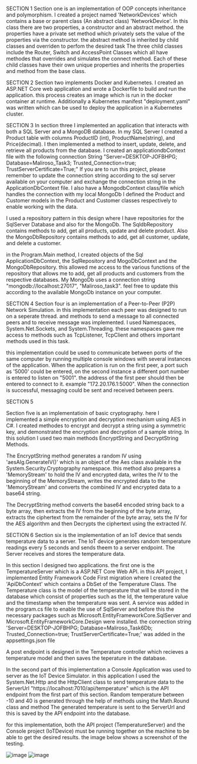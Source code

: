 SECTION 1
Section one is an implementation of OOP concepts inheritance and polymorphism.
I created a project named 'NetworkDevices' which contains a base or parent class (An abstract class) 'NetworkDevice'. In this class there are two properties, a constructor and an abstract method.
the properties have a private set method which privately sets the value of the properties via the constructor.
the abstract method is inherited by child classes and overriden to perfom the desired task
The three child classes include the Router, Switch and AccessPoint Classes which all have methodes that overrides and simulates the connect method. Each of these child classes have their own unique properties and inherits the properties
and method from the base class.

SECTION 2
Section two implements Docker and Kubernetes. 
I created an ASP.NET Core web application and wrote a Dockerfile to build and run the application. this process creates an image which is run in the docker container at runtime.
Additionally a Kubernetes manifest "deployment.yaml" was written which can be used to deploy the application in a Kubernetes cluster.

SECTION 3
In section three I implemented an application that interacts with both a SQL Server and a MongoDB database.
In my SQL Server I created a Product table with columns ProductID (int), ProductName(string), and Price(decimal). I then implemented a method to insert, update, delete, and retrieve all products from the database.
I created an applicationdbContext file with the following connection String "Server=DESKTOP-JOFBHPG; Database=Maliroso_Task3; Trusted_Connection=true; TrustServerCertificate=True;"
If you are to run this project, please remember to update the connection string according to the sql server available on your computer and exchange the connection string in the ApplicationDbContext file.
I also have a MongodbContext class/file which handles the connection with my local MongoDb
I defined the Product and Customer models in the Product and Customer classes respectively to enable working with the data.

I used a repository pattern in this design where I have repositories for the SqlServer Database and also for the MongoDb.
The SqldbRepository contains methods to add, get all products, update and delete product.
Also the MongoDbRepository contains methods to add, get all customer, update, and delete a customer.

in the Program.Main method, I created objects of the Sql ApplicationDbContext, the SqlRepository and MogoDbContext and the MongoDbRepository. 
this allowed me access to the various functions of the repository that allows me to add, get all products and customers from the respective databases.
My MongoDb uses a connection string "mongodb://localhost:27017", "Maliroso_task3". feel free to update this according to the available MongoDb instance on your computer.


SECTION 4
Section four is an implementation of a Peer-to-Peer (P2P) Network Simulation.
in this implementation each peer was designed to run on a seperate thread. and methods to send a message to all connected peers and to receive message was implemented.
I used Namespaces, System.Net.Sockets, and System.Threading. these namespaces gave me access to methods such as TcpListener, TcpClient and others important methods used in this task.

this implementation could be used to communicate between ports of the same computer by running multiple console windows with several instances of the application. 
When the application is run on the first peer, a port such as '5000' could be entered, on the second instance a different port number is entered to listen on "5001". the address of the first peer 
should then be entered to connect to it. example "172.20.176.1:5000". When the connection is successful, messaging could be sent and received between peers.

SECTION 5

Section five is an implementatioin of basic cryptography. here I implemented a simple encryption and decryption mechanism using AES in C#.
I created methodes to encrypt and decrypt a string using a symmetric key, and demonstrated the encryption and decryption of a sample string.
In this solution I used two main methods EncryptString and DecryptString Methods.

The EncryptString method generates a random IV using 'aesAlg.GenerateIV()' which is an object of the Aes class available in the System.Security.Cryptography namespace.
this method also prepares a 'MemoryStream' to hold the IV and encrypted data, writes the IV to the beginning of the MemoryStream, writes the encrypted data to the 'MemoryStream' and 
converts the combined IV and encrypted data to a base64 string.

The DecryptString method converts the base64 encoded string back to a byte array, then extracts the IV from the beginning of the byte array, extracts the ciphertext from the remainder of the byte
array, sets the IV for the AES algorithm and then Decrypts the ciphertext using the extracted IV.


SECTION 6
Section six is the implementation of an IoT device that sends temperature data to a server. The IoT device generates random temperature readings every 5 seconds and sends theem to a server endpoint.
The Server receives and stores the temperature data.

In this section I designed two applications. the first one is the TemperatureServer which is a ASP.NET Core Web API. in this API project, I implemented Entity Framework Code First migration where I created the 
'ApiDbContext' which contains a DbSet of the Temperature Class. The Temperature class is the model of the temperature that will be stored in the database which consist of properties such as the Id, the temperature
value and the timestamp when the temperature was sent.
A service was added in the program.cs file to enable the use of SqlServer and before this the necessary packages such as Microsoft.EntityFrameworkCore.SqlServer and Microsoft.EntityFrameworkCore.Design
were installed. the connection string 'Server=DESKTOP-JOFBHPG; Database=Maliroso_Task6Db; Trusted_Connection=true; TrustServerCertificate=True;' was added in the appsettings.json file

A post endpoint is designed in the Temperature controller which recieves a temperature model and then saves the teperature in the database.

In the second part of this implementation a Console Application was used to server as the IoT Device Simulator. in this application I used the System.Net.Http and the HttpClient class to send temperature data
to the ServerUrl "https://localhost:7010/api/temperature" which is the API endpoint from the first part of this section. Random temperature between -10 and 40 is generated through the help of methods using the Math.Round class and method
The generated temperature is sent to the ServerUrl and this is saved by the API endpoint into the database.

for this implementation, both the API project (TemperatureServer) and the Console project (IoTDevice) must be running together on the machine to be able to get the desired results.
the image below shows a screenshot of the testing.

![image](https://github.com/user-attachments/assets/cf5dbf24-bb48-4d64-b372-72c0c32c6040)
![image](https://github.com/user-attachments/assets/37c3242c-92b8-42e7-b1ff-8765c1d21463)






